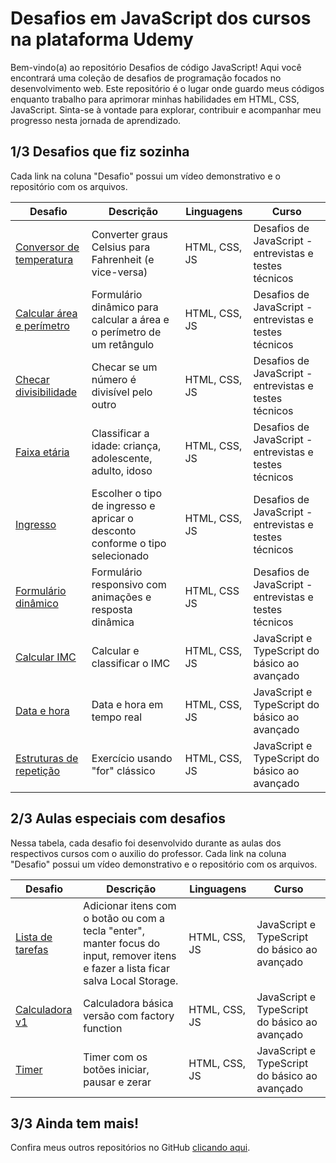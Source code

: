 # Desafios em JavaScript dos cursos na plataforma Udemy

Bem-vindo(a) ao repositório Desafios de código JavaScript! Aqui você encontrará uma coleção de desafios de programação focados no desenvolvimento web. Este repositório é o lugar onde guardo meus códigos enquanto trabalho para aprimorar minhas habilidades em HTML, CSS, JavaScript. Sinta-se à vontade para explorar, contribuir e acompanhar meu progresso nesta jornada de aprendizado.



## 1/3 Desafios que fiz sozinha
Cada link na coluna "Desafio" possui um vídeo demonstrativo e o repositório com os arquivos.

| Desafio | Descrição | Linguagens | Curso |
| -------------- | --------- | --------- |  --------- |
| [Conversor de temperatura](https://github.com/izabelydev/javascript-aulas/tree/main/Desafios/temperatura) | Converter graus Celsius para Fahrenheit (e vice-versa) | HTML, CSS, JS | Desafios de JavaScript - entrevistas e testes técnicos |
| [Calcular área e perímetro](https://github.com/izabelydev/javascript-aulas/tree/main/Desafios/areaEperimetro) | Formulário dinâmico para calcular a área e o perímetro de um retângulo | HTML, CSS, JS | Desafios de JavaScript - entrevistas e testes técnicos |
| [Checar divisibilidade](https://github.com/izabelydev/javascript-aulas/tree/main/Desafios/checarDivisibilidade) | Checar se um número é divisível pelo outro | HTML, CSS, JS | Desafios de JavaScript - entrevistas e testes técnicos |
| [Faixa etária](https://github.com/izabelydev/javascript-aulas/tree/main/Desafios/faixaEtaria) | Classificar a idade: criança, adolescente, adulto, idoso | HTML, CSS, JS | Desafios de JavaScript - entrevistas e testes técnicos |
| [Ingresso](https://github.com/izabelydev/javascript-aulas/tree/main/Desafios/tarifa) | Escolher o tipo de ingresso e apricar o desconto conforme o tipo selecionado | HTML, CSS, JS | Desafios de JavaScript - entrevistas e testes técnicos |
| [Formulário dinâmico](https://github.com/izabelydev/javascript-aulas/tree/main/Desafios/concatenarStrings) | Formulário responsivo com animações e resposta dinâmica | HTML, CSS JS | Desafios de JavaScript - entrevistas e testes técnicos |
| [Calcular IMC](https://github.com/izabelydev/javascript-aulas/tree/main/25-exerc-imc) | Calcular e classificar o IMC | HTML, CSS, JS | JavaScript e TypeScript do básico ao avançado |
| [Data e hora](https://github.com/izabelydev/javascript-aulas/tree/main/27-objeto-date) | Data e hora em tempo real | HTML, CSS, JS |  JavaScript e TypeScript do básico ao avançado |
| [Estruturas de repetição](https://github.com/izabelydev/javascript-aulas/tree/main/32-estrutura-repeticao) | Exercício usando "for" clássico | HTML, CSS, JS |  JavaScript e TypeScript do básico ao avançado |



## 2/3 Aulas especiais com desafios
Nessa tabela, cada desafio foi desenvolvido durante as aulas dos respectivos cursos com o auxilio do professor.
Cada link na coluna "Desafio" possui um vídeo demonstrativo e o repositório com os arquivos.

| Desafio | Descrição | Linguagens | Curso |
| -------------- | --------- | --------- |  --------- |
| [Lista de tarefas](https://github.com/izabelydev/javascript-aulas/tree/main/41-lista-tarefas) | Adicionar itens com o botão ou com a tecla "enter", manter focus do input, remover itens e fazer a lista ficar salva Local Storage. | HTML, CSS, JS |  JavaScript e TypeScript do básico ao avançado |
| [Calculadora v1](https://github.com/izabelydev/javascript-aulas/tree/main/50-calculadora-factory-function) | Calculadora básica versão com factory function | HTML, CSS, JS |  JavaScript e TypeScript do básico ao avançado |
| [Timer](https://github.com/izabelydev/javascript-aulas/tree/main/40-setInterval-setTimeout/exerc%C3%ADcio) | Timer com os botões iniciar, pausar e zerar | HTML, CSS, JS | JavaScript e TypeScript do básico ao avançado |



## 3/3 Ainda tem mais!
Confira meus outros repositórios no GitHub [clicando aqui](https://github.com/izabelydev?tab=repositories).

